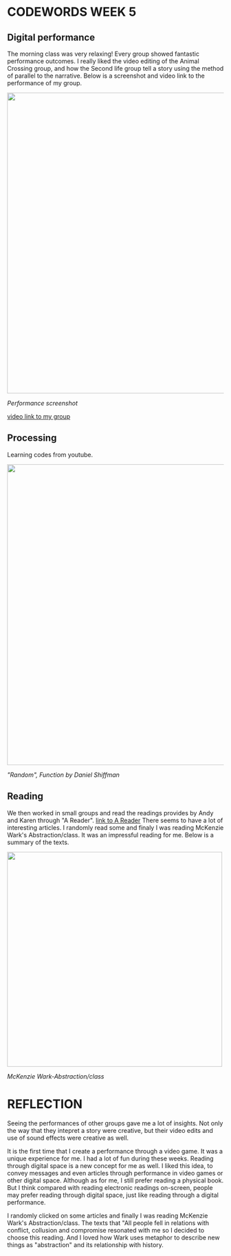 # CODEWORDS WEEK 5

## Digital performance
The morning class was very relaxing! Every group showed fantastic performance outcomes. I really liked the video editing of the Animal Crossing group, and how the Second life group tell a story using the method of parallel to the narrative. Below is a screenshot and video link to the performance of my group.

<img width="700" src="https://user-images.githubusercontent.com/68975607/91941904-986f5b00-ed2c-11ea-837d-a90d34a88740.jpg">

*Performance screenshot* 

[video link to my group](https://www.youtube.com/watch?v=I3YU3DuZJIg&t=2s)

## Processing 
Learning codes from youtube. 

<img width="700" src="https://user-images.githubusercontent.com/68975607/91940960-f307b780-ed2a-11ea-8f51-7e122526bc37.jpg">

*"Random", Function by Daniel Shiffman*

## Reading
We then worked in small groups and read the readings provides by Andy and Karen through "A Reader". [link to A Reader](http://digbeyond.com/readme/phplist.php?course=Code-Words) There seems to have a lot of interesting articles. I randomly read some and finaly I was reading McKenzie Wark's Abstraction/class. It was an impressful reading for me. Below is a summary of the texts.

<img width="500" src="https://user-images.githubusercontent.com/68975607/92667777-7171e400-f33f-11ea-8ce5-879d23079ae1.jpg">

*McKenzie Wark-Abstraction/class*

# REFLECTION
Seeing the performances of other groups gave me a lot of insights. Not only the way that they intepret a story were creative, but their video edits and use of sound effects were creative as well.

It is the first time that I create a performance through a video game. It was a unique experience for me. I had a lot of fun during these weeks.
Reading through digital space is a new concept for me as well. I liked this idea, to convey messages and even articles through performance in video games or other digital space. Although as for me, I still prefer reading a physical book. But I think compared with reading electronic readings on-screen, people may prefer reading through digital space, just like reading through a digital performance. 

I randomly clicked on some articles and finally I was reading McKenzie Wark's Abstraction/class. The texts that "All people fell in relations with conflict, collusion and compromise resonated with me so I decided to choose this reading. And I loved how Wark uses metaphor to describe new things as "abstraction" and its relationship with history.

